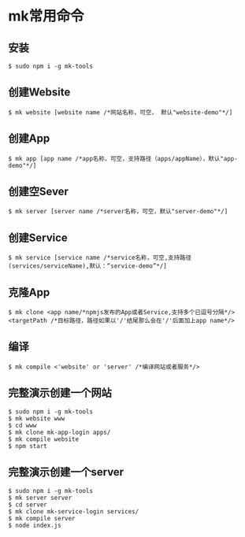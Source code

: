 # mk常用命令

## 安装

```
$ sudo npm i -g mk-tools
```

## 创建Website

```
$ mk website [website name /*网站名称，可空， 默认"website-demo"*/]
```

## 创建App

```
$ mk app [app name /*app名称，可空，支持路径（apps/appName），默认"app-demo"*/]
```


## 创建空Sever

```
$ mk server [server name /*server名称，可空，默认"server-demo"*/]
```

## 创建Service

```
$ mk service [service name /*service名称，可空,支持路径(services/serviceName),默认：“service-demo”*/]
```

## 克隆App

```
$ mk clone <app name/*npmjs发布的App或者Service,支持多个已逗号分隔*/> <targetPath /*目标路径，路径如果以'/'结尾那么会在'/'后面加上app name*/>
```

## 编译

```
$ mk compile <'website' or 'server' /*编译网站或者服务*/>
```


## 完整演示创建一个网站

```
$ sudo npm i -g mk-tools
$ mk website www
$ cd www
$ mk clone mk-app-login apps/
$ mk compile website
$ npm start
```

## 完整演示创建一个server


```
$ sudo npm i -g mk-tools
$ mk server server
$ cd server
$ mk clone mk-service-login services/
$ mk compile server
$ node index.js
```
